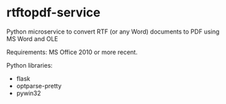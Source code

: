 # rtftopdf-service
Python microservice to convert RTF (or any Word) documents to PDF using MS Word and OLE

Requirements:
MS Office 2010 or more recent.

Python libraries:
- flask
- optparse-pretty
- pywin32
